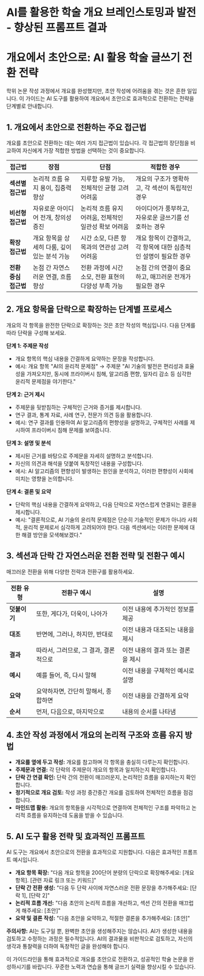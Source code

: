 # AI를 활용한 학술 개요 브레인스토밍과 발전 - 향상된 프롬프트 결과

# 개요에서 초안으로: AI 활용 학술 글쓰기 전환 전략

학위 논문 작성 과정에서 개요를 완성했지만, 초안 작성에 어려움을 겪는 것은 흔한 일입니다. 이 가이드는 AI 도구를 활용하여 개요에서 초안으로 효과적으로 전환하는 전략을 단계별로 안내합니다.

## 1. 개요에서 초안으로 전환하는 주요 접근법

개요를 초안으로 전환하는 데는 여러 가지 접근법이 있습니다. 각 접근법의 장단점을 비교하여 자신에게 가장 적합한 방법을 선택하는 것이 중요합니다.

| 접근법 | 장점 | 단점 | 적합한 경우 |
|---|---|---|---|
| **섹션별 접근법** | 논리적 흐름 유지 용이, 집중력 향상 | 지루함 유발 가능, 전체적인 균형 고려 어려움 | 개요의 구조가 명확하고, 각 섹션이 독립적인 경우 |
| **비선형 접근법** | 자유로운 아이디어 전개, 창의성 증진 | 논리적 흐름 유지 어려움, 전체적인 일관성 확보 어려움 | 아이디어가 풍부하고, 자유로운 글쓰기를 선호하는 경우 |
| **확장 접근법** | 개요 항목을 상세히 다룸, 깊이 있는 분석 가능 | 시간 소모, 다른 항목과의 연관성 고려 어려움 | 개요 항목이 간결하고, 각 항목에 대한 심층적인 설명이 필요한 경우 |
| **전환 중심 접근법** | 논점 간 자연스러운 연결, 흐름 향상 | 전환 과정에 시간 소모, 전환 표현의 다양성 부족 가능 | 논점 간의 연결이 중요하고, 매끄러운 전개가 필요한 경우 |


## 2. 개요 항목을 단락으로 확장하는 단계별 프로세스

개요의 각 항목을 완전한 단락으로 확장하는 것은 초안 작성의 핵심입니다. 다음 단계를 따라 단락을 구성해 보세요.

**단계 1: 주제문 작성**

* 개요 항목의 핵심 내용을 간결하게 요약하는 문장을 작성합니다.
* 예시: 개요 항목 "AI의 윤리적 문제점" → 주제문 "AI 기술의 발전은 편리성과 효율성을 가져오지만, 동시에 프라이버시 침해, 알고리즘 편향, 일자리 감소 등 심각한 윤리적 문제점을 야기한다."

**단계 2: 근거 제시**

* 주제문을 뒷받침하는 구체적인 근거와 증거를 제시합니다.
* 연구 결과, 통계 자료, 사례 연구, 전문가 의견 등을 활용합니다.
* 예시:  연구 결과를 인용하여 AI 알고리즘의 편향성을 설명하고, 구체적인 사례를 제시하여 프라이버시 침해 문제를 보여줍니다.

**단계 3: 설명 및 분석**

* 제시된 근거를 바탕으로 주제문을 자세히 설명하고 분석합니다.
* 자신의 의견과 해석을 덧붙여 독창적인 내용을 구성합니다.
* 예시: AI 알고리즘의 편향성이 발생하는 원인을 분석하고, 이러한 편향성이 사회에 미치는 영향을 논의합니다.

**단계 4: 결론 및 요약**

* 단락의 핵심 내용을 간결하게 요약하고, 다음 단락으로 자연스럽게 연결되는 결론을 제시합니다.
* 예시: "결론적으로, AI 기술의 윤리적 문제점은 단순히 기술적인 문제가 아니라 사회적, 윤리적 문제로서 심각하게 고려되어야 한다.  다음 섹션에서는 이러한 문제에 대한 해결 방안을 모색해보겠다."


## 3. 섹션과 단락 간 자연스러운 전환 전략 및 전환구 예시

매끄러운 전환을 위해 다양한 전략과 전환구를 활용하세요.

| 전환 유형 | 전환구 예시 | 설명 |
|---|---|---|
| **덧붙이기** | 또한, 게다가, 더욱이, 나아가 | 이전 내용에 추가적인 정보를 제공 |
| **대조** | 반면에, 그러나, 하지만, 반대로 | 이전 내용과 대조되는 내용을 제시 |
| **결과** | 따라서, 그러므로, 그 결과, 결론적으로 | 이전 내용의 결과 또는 결론을 제시 |
| **예시** | 예를 들어, 즉, 다시 말해 | 이전 내용을 구체적인 예시로 설명 |
| **요약** | 요약하자면, 간단히 말해서, 종합하면 | 이전 내용을 간결하게 요약 |
| **순서** | 먼저, 다음으로, 마지막으로 | 내용의 순서를 나타냄 |


## 4. 초안 작성 과정에서 개요의 논리적 구조와 흐름 유지 방법

* **개요를 옆에 두고 작성:** 개요를 참고하며 각 항목을 충실히 다루는지 확인합니다.
* **주제문과 연결:** 각 단락의 주제문이 개요의 항목과 일치하는지 확인합니다.
* **단락 간 연결 확인:** 단락 간의 전환이 매끄러운지, 논리적인 흐름을 유지하는지 확인합니다.
* **정기적으로 개요 검토:** 작성 과정 중간중간 개요를 검토하여 전체적인 흐름을 점검합니다.
* **마인드맵 활용:** 개요의 항목들을 시각적으로 연결하여 전체적인 구조를 파악하고 논리적 흐름을 유지하는데 도움을 받을 수 있습니다.


## 5. AI 도구 활용 전략 및 효과적인 프롬프트

AI 도구는 개요에서 초안으로의 전환을 효과적으로 지원합니다.  다음은 효과적인 프롬프트 예시입니다.

* **개요 항목 확장:**  "다음 개요 항목을 200단어 분량의 단락으로 확장해주세요: [개요 항목].  [관련 자료 링크 또는 키워드]"
* **단락 간 전환 생성:** "다음 두 단락 사이에 자연스러운 전환 문장을 추가해주세요: [단락 1], [단락 2]"
* **논리적 흐름 개선:** "다음 초안의 논리적 흐름을 개선하고, 섹션 간의 전환을 매끄럽게 해주세요: [초안]"
* **요약 및 결론 작성:** "다음 초안을 요약하고, 적절한 결론을 추가해주세요: [초안]"

**주의사항:** AI는 도구일 뿐, 완벽한 초안을 생성해주지는 않습니다. AI가 생성한 내용을 검토하고 수정하는 과정은 필수적입니다.  AI의 결과물을 비판적으로 검토하고, 자신의 생각과 통찰력을 더하여 독창적인 글을 완성해야 합니다.


이 가이드라인을 통해 효과적으로 개요를 초안으로 전환하고, 성공적인 학술 논문을 완성하시기를 바랍니다.  꾸준한 노력과 연습을 통해 글쓰기 실력을 향상시킬 수 있습니다.
